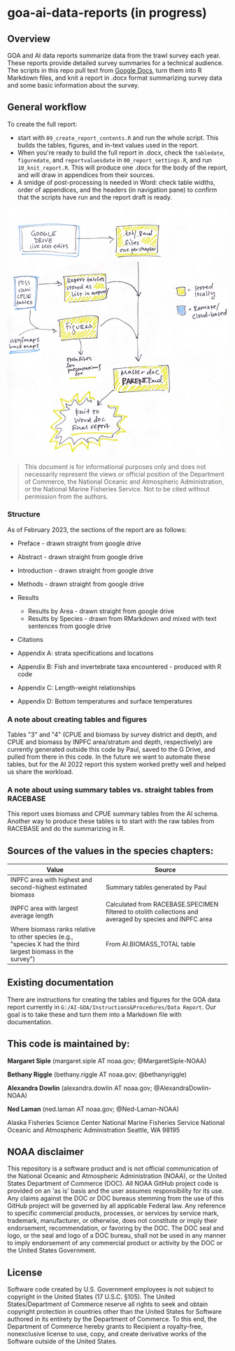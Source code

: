 # goa-ai-data-reports (in progress)

## Overview
GOA and AI data reports summarize data from the trawl survey each year. These reports provide detailed survey summaries for a technical audience. The scripts in this repo pull text from [Google Docs](https://drive.google.com/drive/folders/1UAQKChSuKohsRJ5enOloHPk3qFtk5kVC), turn them into R Markdown files, and knit a report in .docx format summarizing survey data and some basic information about the survey. 

## General workflow
To create the full report: 

- start with `09_create_report_contents.R` and run the whole script. This builds the tables, figures, and in-text values used in the report.
- When you're ready to build the full report in .docx, check the `tabledate`, `figuredate`, and `reportvaluesdate` in `00_report_settings.R`, and run `10_knit_report.R`. This will produce one .docx for the body of the report, and will draw in appendices from their sources.
- A smidge of post-processing is needed in Word: check table widths, order of appendices, and the headers (in navigation pane) to confirm that the scripts have run and the report draft is ready.

![Diagram of report structure](img/DataReportDiagram.png)

> This document is for informational purposes only and does not necessarily represent the views or official position of the Department of Commerce, the National Oceanic and Atmospheric Administration, or the National Marine Fisheries Service. Not to be cited without permission from the authors.

### Structure

As of February 2023, the sections of the report are as follows:

- Preface - drawn straight from google drive
- Abstract - drawn straight from google drive
- Introduction - drawn straight from google drive
- Methods - drawn straight from google drive
- Results 
  - Results by Area - drawn straight from google drive
  - Results by Species - drawn from RMarkdown and mixed with text sentences from google drive

- Citations
- Appendix A: strata specifications and locations
- Appendix B: Fish and invertebrate taxa encountered - produced with R code
- Appendix C: Length-weight relationships
- Appendix D: Bottom temperatures and surface temperatures

### A note about creating tables and figures
Tables "3" and "4" (CPUE and biomass by survey district and depth, and CPUE and biomass by INPFC area/stratum and depth, respectively) are currently generated outside this code by Paul, saved to the G Drive, and pulled from there in this code. In the future we want to automate these tables, but for the AI 2022 report this system worked pretty well and helped us share the workload.

### A note about using summary tables vs. straight tables from RACEBASE
This report uses biomass and CPUE summary tables from the AI schema. Another way to produce these tables is to start with the raw tables from RACEBASE and do the summarizing in R.

## Sources of the values in the species chapters:

| Value      | Source |
| ----------- | ----------- |
| INPFC area with highest and second-highest estimated biomass      | Summary tables generated by Paul       |
| INPFC area with largest average length   | Calculated from RACEBASE.SPECIMEN filtered to otolith collections and averaged by species and INPFC area        |
| Where biomass ranks relative to other species (e.g., "species X had the third largest biomass in the survey")   | From AI.BIOMASS_TOTAL table |

## Existing documentation
There are instructions for creating the tables and figures for the GOA data report currently in `G:/AI-GOA/Instructions&Procedures/Data Report`. Our goal is to take these and turn them into a Markdown file with documentation. 

## This code is maintained by:
**Margaret Siple** (margaret.siple AT noaa.gov; @MargaretSiple-NOAA)

**Bethany Riggle** (bethany.riggle AT noaa.gov; @bethanyriggle)

**Alexandra Dowlin** (alexandra.dowlin AT noaa.gov; @AlexandraDowlin-NOAA)

**Ned Laman** (ned.laman AT noaa.gov; @Ned-Laman-NOAA)

Alaska Fisheries Science Center
National Marine Fisheries Service 
National Oceanic and Atmospheric Administration
Seattle, WA 98195

## NOAA disclaimer
This repository is a software product and is not official communication of the National Oceanic and Atmospheric Administration (NOAA), or the United States Department of Commerce (DOC). All NOAA GitHub project code is provided on an 'as is' basis and the user assumes responsibility for its use. Any claims against the DOC or DOC bureaus stemming from the use of this GitHub project will be governed by all applicable Federal law. Any reference to specific commercial products, processes, or services by service mark, trademark, manufacturer, or otherwise, does not constitute or imply their endorsement, recommendation, or favoring by the DOC. The DOC seal and logo, or the seal and logo of a DOC bureau, shall not be used in any manner to imply endorsement of any commercial product or activity by the DOC or the United States Government.

## License
Software code created by U.S. Government employees is not subject to copyright in the United States (17 U.S.C. §105). The United States/Department of Commerce reserve all rights to seek and obtain copyright protection in countries other than the United States for Software authored in its entirety by the Department of Commerce. To this end, the Department of Commerce hereby grants to Recipient a royalty-free, nonexclusive license to use, copy, and create derivative works of the Software outside of the United States.
